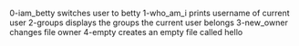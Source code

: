 0-iam_betty switches user to betty
1-who_am_i prints username of current user
2-groups displays the groups the current user belongs
3-new_owner changes file owner
4-empty creates an empty file called hello 
